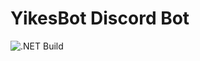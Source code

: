 # YikesBot Discord Bot
![.NET Build](https://github.com/BIOS9/YikesBot/workflows/.NET%20Build/badge.svg)
